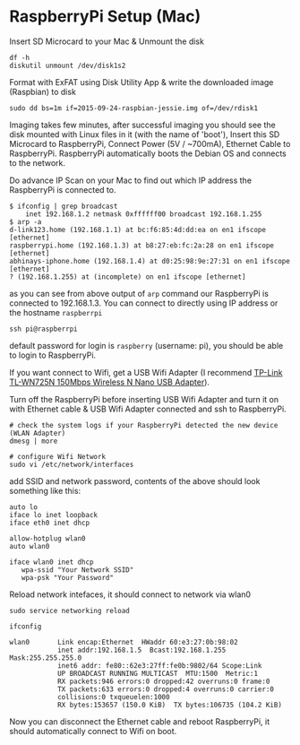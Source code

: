 # RaspberryPi Setup (Mac)

Insert SD Microcard to your Mac & Unmount the disk

    df -h
    diskutil unmount /dev/disk1s2

Format with ExFAT using Disk Utility App & write the downloaded image (Raspbian) to disk

    sudo dd bs=1m if=2015-09-24-raspbian-jessie.img of=/dev/rdisk1

Imaging takes few minutes, after successful imaging you should see the disk mounted with Linux files in it (with the name of 'boot'), Insert this SD Microcard to RaspberryPi,
Connect Power (5V / ~700mA), Ethernet Cable to RaspberryPi. RaspberryPi automatically boots the Debian OS and connects to the network.

Do advance IP Scan on your Mac to find out which IP address the RaspberryPi is connected to.

    $ ifconfig | grep broadcast
    	inet 192.168.1.2 netmask 0xffffff00 broadcast 192.168.1.255
    $ arp -a
    d-link123.home (192.168.1.1) at bc:f6:85:4d:dd:ea on en1 ifscope [ethernet]
    raspberrypi.home (192.168.1.3) at b8:27:eb:fc:2a:28 on en1 ifscope [ethernet]
    abhinays-iphone.home (192.168.1.4) at d0:25:98:9e:27:31 on en1 ifscope [ethernet]
    ? (192.168.1.255) at (incomplete) on en1 ifscope [ethernet]

as you can see from above output of `arp` command our RaspberryPi is connected to 192.168.1.3. You can connect to directly using IP address or the hostname `raspberrpi`

    ssh pi@raspberrpi

default password for login is `raspberry` (username: pi), you should be able to login to RaspberryPi.

If you want connect to Wifi, get a USB Wifi Adapter (I recommend [TP-Link TL-WN725N 150Mbps Wireless N Nano USB Adapter](http://www.amazon.in/gp/product/B008IFXQFU?psc=1&redirect=true&ref_=oh_aui_detailpage_o06_s00)). 

Turn off the RaspberryPi before inserting USB Wifi Adapter and turn it on with Ethernet cable & USB Wifi Adapter connected and ssh to RaspberryPi.


	# check the system logs if your RaspberryPi detected the new device (WLAN Adapter)
	dmesg | more
	
	# configure Wifi Network
	sudo vi /etc/network/interfaces

add SSID and network password, contents of the above should look something like this:

	auto lo
	iface lo inet loopback
	iface eth0 inet dhcp
	
	allow-hotplug wlan0
	auto wlan0
	
	iface wlan0 inet dhcp
	   wpa-ssid "Your Network SSID"
	   wpa-psk "Your Password"
		
Reload network intefaces, it should connect to network via wlan0

	sudo service networking reload
	
	ifconfig
		
	wlan0       Link encap:Ethernet  HWaddr 60:e3:27:0b:98:02
				inet addr:192.168.1.5  Bcast:192.168.1.255  Mask:255.255.255.0
				inet6 addr: fe80::62e3:27ff:fe0b:9802/64 Scope:Link
				UP BROADCAST RUNNING MULTICAST  MTU:1500  Metric:1
				RX packets:946 errors:0 dropped:42 overruns:0 frame:0
				TX packets:633 errors:0 dropped:4 overruns:0 carrier:0
				collisions:0 txqueuelen:1000
				RX bytes:153657 (150.0 KiB)  TX bytes:106735 (104.2 KiB)
				
Now you can disconnect the Ethernet cable and reboot RaspberryPi, it should automatically connect to Wifi on boot.